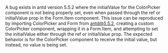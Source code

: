 A bug exists in antd version 5.5.2 where the initialValue for the ColorPicker component is not being properly set, even when passed through the ref or initialValue prop in the Form.Item component. This issue can be reproduced by importing ColorPicker and Form from antd@5.5.2, creating a custom ColorPicker component, wrapping it in a Form.Item, and attempting to set the initialValue either through the ref or initialValue prop. The expected behavior is for the ColorPicker component to receive the initial value, but instead, no value is being set.
